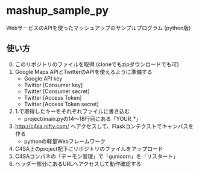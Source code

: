 mashup_sample_py
================

WebサービスのAPIを使ったマッシュアップのサンプルプログラム (python版)

使い方
------
 0. このリポジトリのファイルを取得 (cloneでもzipダウンロードでも可)
 1. Google Maps APIとTwitterのAPIを使えるように準備する
     * Google API key
     * Twitter [Consumer key]
     * Twitter [Consumer secret]
     * Twitter [Access Token]
     * Twitter [Access Token secret]
 2. 1.で取得したキーをそれぞれファイルに書き込む
     * project/main.pyの14〜18行目にある「YOUR_*」
 3. http://c4sa.nifty.com/ へアクセスして、Flaskコンテクストでキャンバスを作る
     * pythonの軽量Webフレームワーク
 4. C4SA上のproject配下にリポジトリのファイルをアップロード
 5. C4SAコンパネの「デーモン管理」で「gunicorn」を「リスタート」
 7. ヘッダー部分にあるURLへアクセスして動作確認する

